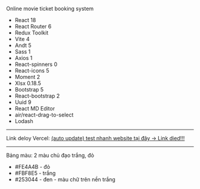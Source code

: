 Online movie ticket booking system
- React 18
- React Router 6
- Redux Toolkit
- Vite 4
- Andt 5
- Sass 1
- Axios 1
- React-spinners 0
- React-icons 5
- Moment 2
- Xlsx 0.18.5
- Bootstrap 5
- React-bootstrap 2
- Uuid 9
- React MD Editor
- air/react-drag-to-select
- Lodash

---

Link deloy Vercel: [(auto update) test nhanh website tại đây -> Link died!!!](https://fe-vite-react-test-git-main-nguyen-xuan-ans-projects.vercel.app/)

---

Bảng màu: 2 màu chủ đạo trắng, đỏ
- #FE4A4B - đỏ
- #FBF8E5 - trắng
- #253044 - đen - màu chữ trên nền trắng